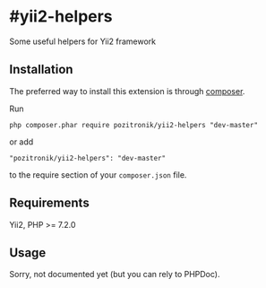 #yii2-helpers
===========================
Some useful helpers for Yii2 framework

Installation
------------

The preferred way to install this extension is through [composer](http://getcomposer.org/download/).

Run

```
php composer.phar require pozitronik/yii2-helpers "dev-master"
```

or add

```
"pozitronik/yii2-helpers": "dev-master"
```

to the require section of your `composer.json` file.

Requirements
------------

Yii2,
PHP >= 7.2.0

Usage
-----

Sorry, not documented yet (but you can rely to PHPDoc).